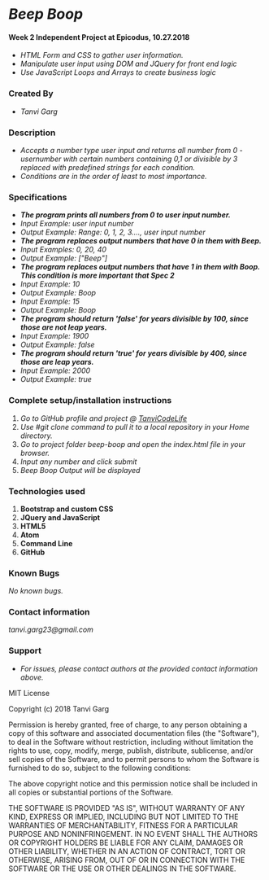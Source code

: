 # _Beep Boop_
#### Week 2 Independent Project at Epicodus, 10.27.2018
* _HTML Form and CSS to gather user information._
* _Manipulate user input using DOM and JQuery for front end logic_
* _Use JavaScript Loops and Arrays to create business logic_

### Created By
* _Tanvi Garg_

### Description
* _Accepts a number type user input and returns all number from 0 - usernumber with certain numbers containing 0,1 or divisible by 3 replaced with predefined strings for each condition._
* _Conditions are in the order of least to most importance._


### Specifications
* _**The program prints all numbers from 0 to user input number.**_
* _Input Example: user input number_
* _Output Example: Range: 0, 1, 2, 3...., user input number_
* _**The program replaces output numbers that have 0 in them with Beep.**_
* _Input Examples: 0, 20, 40_
* _Output Example: ["Beep"]_
* _**The program replaces output numbers that have 1 in them with Boop. This condition is more important that Spec 2**_
* _Input Example: 10_
* _Output Example: Boop_
* _Input Example: 15_
* _Output Example: Boop_
* _**The program should return 'false' for years divisible by 100, since those are not leap years.**_
* _Input Example: 1900_
* _Output Example: false_
* _**The program should return 'true' for years divisible by 400, since those are leap years.**_
* _Input Example: 2000_
* _Output Example: true_

### Complete setup/installation instructions
1. _Go to GitHub profile and project @ [TanviCodeLife](https://github.com/TanviCodeLife/beep-boop)_
2. _Use #git clone <project url> command to pull it to a local repository in your Home directory._
3. _Go to project folder beep-boop and open the index.html file in your browser._
4. _Input any number and click submit_
4. _Beep Boop Output will be displayed_

### Technologies used
1. **Bootstrap and custom CSS**
2. **JQuery and JavaScript**
3. **HTML5**
4. **Atom**
5. **Command Line**
6. **GitHub**

### Known Bugs
_No known bugs._

### Contact information
_tanvi.garg23@gmail.com_

### Support
* _For issues, please contact authors at the provided contact information above._

MIT License

Copyright (c) 2018 Tanvi Garg

Permission is hereby granted, free of charge, to any person obtaining a copy
of this software and associated documentation files (the "Software"), to deal
in the Software without restriction, including without limitation the rights
to use, copy, modify, merge, publish, distribute, sublicense, and/or sell
copies of the Software, and to permit persons to whom the Software is
furnished to do so, subject to the following conditions:

The above copyright notice and this permission notice shall be included in all
copies or substantial portions of the Software.

THE SOFTWARE IS PROVIDED "AS IS", WITHOUT WARRANTY OF ANY KIND, EXPRESS OR
IMPLIED, INCLUDING BUT NOT LIMITED TO THE WARRANTIES OF MERCHANTABILITY,
FITNESS FOR A PARTICULAR PURPOSE AND NONINFRINGEMENT. IN NO EVENT SHALL THE
AUTHORS OR COPYRIGHT HOLDERS BE LIABLE FOR ANY CLAIM, DAMAGES OR OTHER
LIABILITY, WHETHER IN AN ACTION OF CONTRACT, TORT OR OTHERWISE, ARISING FROM,
OUT OF OR IN CONNECTION WITH THE SOFTWARE OR THE USE OR OTHER DEALINGS IN THE
SOFTWARE.
